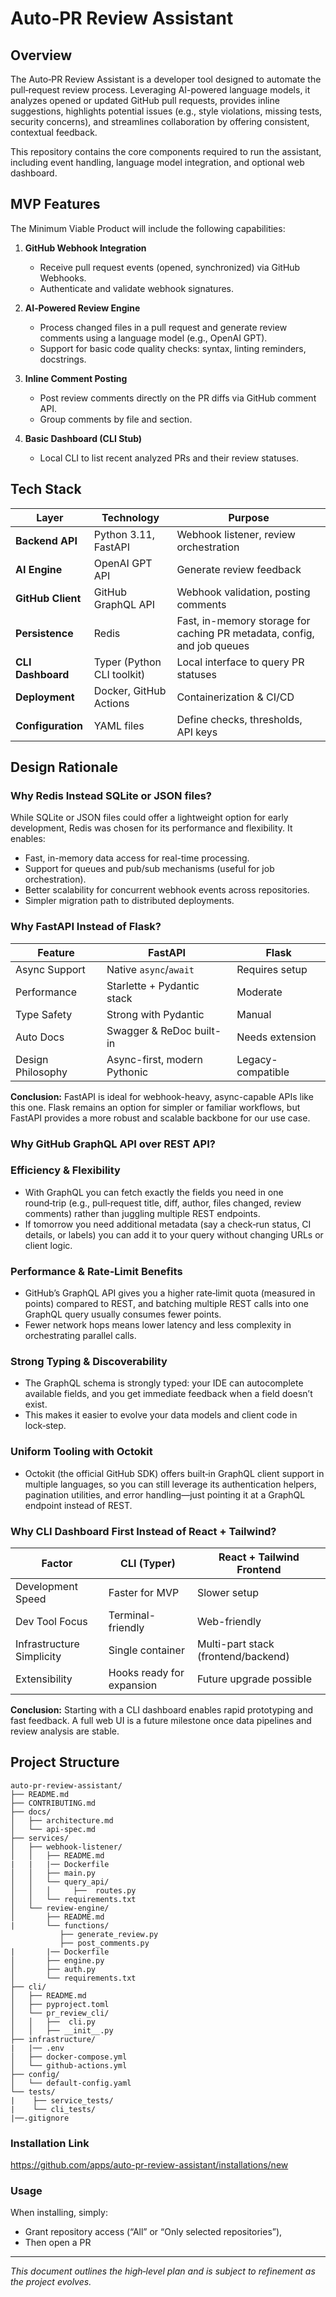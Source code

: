 # Auto‑PR Review Assistant

## Overview

The Auto‑PR Review Assistant is a developer tool designed to automate the pull‑request review process. Leveraging AI-powered language models, it analyzes opened or updated GitHub pull requests, provides inline suggestions, highlights potential issues (e.g., style violations, missing tests, security concerns), and streamlines collaboration by offering consistent, contextual feedback.

This repository contains the core components required to run the assistant, including event handling, language model integration, and optional web dashboard.

## MVP Features

The Minimum Viable Product will include the following capabilities:

1. **GitHub Webhook Integration**  
   - Receive pull request events (opened, synchronized) via GitHub Webhooks.  
   - Authenticate and validate webhook signatures.

2. **AI‑Powered Review Engine**  
   - Process changed files in a pull request and generate review comments using a language model (e.g., OpenAI GPT).  
   - Support for basic code quality checks: syntax, linting reminders, docstrings.

3. **Inline Comment Posting**  
   - Post review comments directly on the PR diffs via GitHub comment API.  
   - Group comments by file and section.
   
4. **Basic Dashboard (CLI Stub)**  
   - Local CLI to list recent analyzed PRs and their review statuses.  

## Tech Stack

| Layer            | Technology                 | Purpose                                                                    |
|------------------|----------------------------|----------------------------------------------------------------------------|
| **Backend API**  | Python 3.11, FastAPI       | Webhook listener, review orchestration                                     |
| **AI Engine**    | OpenAI GPT API             | Generate review feedback                                                   |
| **GitHub Client**| GitHub GraphQL API         | Webhook validation, posting comments                                       |
| **Persistence**  | Redis                      | Fast, in-memory storage for caching PR metadata, config, and job queues    |
| **CLI Dashboard**| Typer (Python CLI toolkit) | Local interface to query PR statuses                                       |
| **Deployment**   | Docker, GitHub Actions     | Containerization & CI/CD                                                   |
| **Configuration**| YAML files                 | Define checks, thresholds, API keys                                        |



## Design Rationale


### Why Redis Instead SQLite or JSON files?

While SQLite or JSON files could offer a lightweight option for early development, Redis was chosen for its performance and flexibility. It enables:

- Fast, in-memory data access for real-time processing.  
- Support for queues and pub/sub mechanisms (useful for job orchestration).  
- Better scalability for concurrent webhook events across repositories.  
- Simpler migration path to distributed deployments.

### Why FastAPI Instead of Flask?

| Feature            | FastAPI                               | Flask                                |
|--------------------|---------------------------------------|--------------------------------------|
| Async Support      |  Native `async`/`await`               |  Requires setup                      |
| Performance        |  Starlette + Pydantic stack           | Moderate                             |
| Type Safety        |  Strong with Pydantic                 | Manual                               |
| Auto Docs          |  Swagger & ReDoc built-in             | Needs extension                      |
| Design Philosophy  |  Async-first, modern Pythonic         | Legacy-compatible                    |

**Conclusion:** FastAPI is ideal for webhook-heavy, async-capable APIs like this one. Flask remains an option for simpler or familiar workflows, but FastAPI provides a more robust and scalable backbone for our use case.

### Why GitHub GraphQL API over REST API?

### Efficiency & Flexibility

- With GraphQL you can fetch exactly the fields you need in one round‑trip (e.g., pull‑request title, diff, author, files changed, review comments) rather than juggling multiple REST endpoints.  
- If tomorrow you need additional metadata (say a check‑run status, CI details, or labels) you can add it to your query without changing URLs or client logic.

### Performance & Rate‑Limit Benefits

- GitHub’s GraphQL API gives you a higher rate‑limit quota (measured in points) compared to REST, and batching multiple REST calls into one GraphQL query usually consumes fewer points.  
- Fewer network hops means lower latency and less complexity in orchestrating parallel calls.

### Strong Typing & Discoverability

- The GraphQL schema is strongly typed: your IDE can autocomplete available fields, and you get immediate feedback when a field doesn’t exist.  
- This makes it easier to evolve your data models and client code in lock‑step.

### Uniform Tooling with Octokit

- Octokit (the official GitHub SDK) offers built‑in GraphQL client support in multiple languages, so you can still leverage its authentication helpers, pagination utilities, and error handling—just pointing it at a GraphQL endpoint instead of REST.

### Why CLI Dashboard First Instead of React + Tailwind?

| Factor                     | CLI (Typer)                    | React + Tailwind Frontend              |
|----------------------------|--------------------------------|----------------------------------------|
| Development Speed          |  Faster for MVP                |  Slower setup                          |
| Dev Tool Focus             |  Terminal-friendly             |  Web-friendly                          |
| Infrastructure Simplicity  |  Single container              |  Multi-part stack (frontend/backend)   |
| Extensibility              |  Hooks ready for expansion     |  Future upgrade possible               |

**Conclusion:** Starting with a CLI dashboard enables rapid prototyping and fast feedback. A full web UI is a future milestone once data pipelines and review analysis are stable.

## Project Structure

```text
auto‑pr-review-assistant/
├── README.md
├── CONTRIBUTING.md
├── docs/
│   ├── architecture.md
│   └── api-spec.md
├── services/
│   ├── webhook-listener/
│   │   ├── README.md
|   |   |── Dockerfile
│   │   ├── main.py
│   │   └── query_api/
│   │   │     ├──  routes.py
│   │   └── requirements.txt
│   └── review-engine/
│       ├── README.md
|       └── functions/
           ├── generate_review.py
           ├── post_comments.py
|       |── Dockerfile
│       ├── engine.py
│       ├── auth.py
│       └── requirements.txt
├── cli/
│   ├── README.md
│   ├── pyproject.toml
│   └── pr_review_cli/
│   │   ├──  cli.py
│   │   ├── __init__.py
├── infrastructure/
|   |── .env    
│   ├── docker-compose.yml
│   └── github-actions.yml
├── config/
│   └── default-config.yaml
└── tests/
|    ├── service_tests/
|    └── cli_tests/
|──.gitignore

```

### Installation Link
https://github.com/apps/auto-pr-review-assistant/installations/new

### Usage
When installing, simply:
- Grant repository access (“All” or “Only selected repositories”),
- Then open a PR 

---

_This document outlines the high‑level plan and is subject to refinement as the project evolves._
